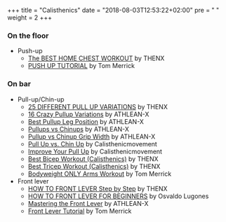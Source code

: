+++
title = "Calisthenics"
date = "2018-08-03T12:53:22+02:00"
pre = "<i class='fa fa-angle-right'></i> "
weight = 2
+++

### On the floor
* Push-up
  * [The BEST HOME CHEST WORKOUT](https://youtu.be/BkS1-El_WlE) by THENX
  * [PUSH UP TUTORIAL](https://youtu.be/yvgp8R0fbWg) by Tom Merrick

### On bar

* Pull-up/Chin-up
  * [25 DIFFERENT PULL UP VARIATIONS](https://youtu.be/__Qwi6rjATE) by THENX
  * [16 Crazy Pullup Variations](https://youtu.be/1vsWC6ao_To) by ATHLEAN-X
  * [Best Pullup Leg Position](https://youtu.be/7KG5UCkNU9U) by ATHLEAN-X
  * [Pullups vs Chinups](https://youtu.be/_XH6TV4HZuc) by ATHLEAN-X
  * [Pullup vs Chinup Grip Width](https://youtu.be/vY9avl0B1I0) by ATHLEAN-X
  * [Pull Up vs. Chin Up](https://youtu.be/UfhT0OSUU0w) by Calisthenicmovement
  * [Improve Your Pull Up](https://youtu.be/hkBcTOa21oQ) by Calisthenicmovement
  * [Best Bicep Workout (Calisthenics)](https://youtu.be/pPFeUYkmYnA) by THENX
  * [Best Tricep Workout (Calisthenics)](https://youtu.be/C5WzlgSjw0s) by THENX
  * [Bodyweight ONLY Arms Workout](https://youtu.be/lr2DoO4xCIk) by Tom Merrick
* Front lever
  * [HOW TO FRONT LEVER Step by Step](https://youtu.be/Ev2caBjnwRo) by THENX
  * [HOW TO FRONT LEVER FOR BEGINNERS](https://youtu.be/X3cBwpEjaHs) by Osvaldo Lugones
  * [Mastering the Front Lever](https://youtu.be/eXYCKTwK9EI) by ATHLEAN-X
  * [Front Lever Tutorial](https://youtu.be/abT3pEtoBh4) by Tom Merrick
